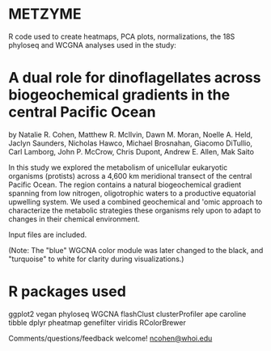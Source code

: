 # METZYME
R code used to create heatmaps, PCA plots, normalizations, the 18S phyloseq and WCGNA analyses used in the study:

# A dual role for dinoflagellates across biogeochemical gradients in the central Pacific Ocean

by Natalie R. Cohen, Matthew R. McIlvin, Dawn M. Moran, Noelle A. Held, Jaclyn Saunders, Nicholas Hawco, Michael Brosnahan, Giacomo DiTullio, Carl Lamborg, John P. McCrow, Chris Dupont, Andrew E. Allen, Mak Saito

In this study we explored the metabolism of unicellular eukaryotic organisms (protists) across a 4,600 km meridional transect of the central Pacific Ocean. The region contains a natural biogeochemical gradient spanning from low nitrogen, oligotrophic waters to a productive equatorial upwelling system. We used a combined geochemical and 'omic approach to characterize the metabolic strategies these organisms rely upon to adapt to changes in their chemical environment.

Input files are included.

(Note: The "blue" WGCNA color module was later changed to the black, and "turquoise" to white for clarity during visualizations.)

# R packages used
ggplot2
vegan
phyloseq
WGCNA
flashClust
clusterProfiler
ape
caroline
tibble
dplyr
pheatmap
genefilter
viridis
RColorBrewer


Comments/questions/feedback welcome! ncohen@whoi.edu
